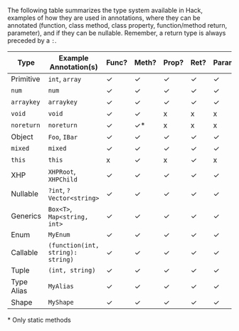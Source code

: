The following table summarizes the type system available in Hack, examples of how they are used in annotations, where they can be annotated (function, class method, class property, function/method return, parameter), and if they can be nullable. Remember, a return type is always preceded by a `:`.

Type       |    Example Annotation(s)  |Func?|Meth?|Prop?|Ret?|Param?|Nullable?
-----------|------------------------------|-----|---- |-----|----|------|--
Primitive  |`int`, `array`                | ✓   |  ✓  | ✓   | ✓  | ✓    | ✓
`num`      |`num`                         | ✓   |  ✓  | ✓   | ✓  | ✓    | ✓
`arraykey` |`arraykey`                    | ✓   |  ✓  | ✓   | ✓  | ✓    | ✓
`void`     |`void`                        | ✓   |  ✓  | x   | x  | x    | x
`noreturn` |`noreturn`                    | ✓   |  ✓\*| x   | x  | x    | x
Object     |`Foo`, `IBar`                 | ✓   |  ✓  | ✓   | ✓  | ✓    | ✓
`mixed`    |`mixed`                       | ✓   |  ✓  | ✓   | ✓  | ✓    | x
`this`     |`this`                        | x   |  ✓  | x   | ✓  | x    | ✓ 
XHP        |`XHPRoot`, `XHPChild`         | ✓   |  ✓  | ✓   | ✓  | ✓    | ✓
Nullable   |`?int`, `?Vector<string>`     | ✓   |  ✓  | ✓   | ✓  | ✓    | ✓
Generics   |`Box<T>`, `Map<string, int>`  | ✓   |  ✓  | ✓   | ✓  | ✓    | ✓
Enum       |`MyEnum`                      | ✓   |  ✓  | ✓   | ✓  | ✓    | ✓
Callable   |`(function(int, string): string)`|✓ |  ✓  | ✓   | ✓  | ✓    | ✓
Tuple      |`(int, string)`               | ✓   |  ✓  | ✓   | ✓  | ✓    | ✓
Type Alias |`MyAlias`                     | ✓   |  ✓  | ✓   | ✓  | ✓    | ✓
Shape      |`MyShape`                     | ✓   |  ✓  | ✓   | ✓  | ✓    | ✓

\* Only static methods
